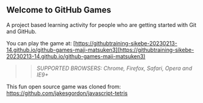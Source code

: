 ## Welcome to GitHub Games

A project based learning activity for people who are getting started with Git and GitHub.

You can play the game at: [https://githubtraining-sikebe-20230213-14.github.io/github-games-maji-matsuken3](https://githubtraining-sikebe-20230213-14.github.io/github-games-maji-matsuken3)

>> _*SUPPORTED BROWSERS*: Chrome, Firefox, Safari, Opera and IE9+_

This fun open source game was cloned from: https://github.com/jakesgordon/javascript-tetris
